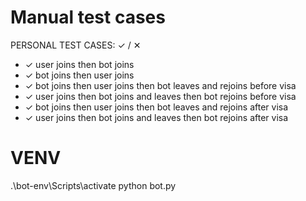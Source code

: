 # Manual test cases

PERSONAL TEST CASES: ✓ / ✕

- ✓ user joins then bot joins
- ✓ bot joins then user joins
- ✓ bot joins then user joins then bot leaves and rejoins before visa
- ✓ user joins then bot joins and leaves then bot rejoins before visa
- ✓ bot joins then user joins then bot leaves and rejoins after visa
- ✓  user joins then bot joins and leaves then bot rejoins after visa

# VENV

.\bot-env\Scripts\activate
python bot.py
